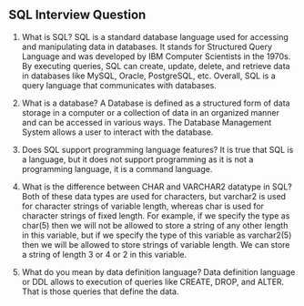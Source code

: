 ## SQL Interview Question

1. What is SQL? 
SQL is a standard database language used for accessing and manipulating data in databases. It stands for Structured Query Language and was developed by IBM Computer Scientists in the 1970s. By executing queries, SQL can create, update, delete, and retrieve data in databases like MySQL, Oracle, PostgreSQL, etc. Overall, SQL is a query language that communicates with databases.

2. What is a database?
A Database is defined as a structured form of data storage in a computer or a collection of data in an organized manner and can be accessed in various ways. The Database Management System allows a user to interact with the database.

3. Does SQL support programming language features?
It is true that SQL is a language, but it does not support programming as it is not a programming language, it is a command language.

4. What is the difference between CHAR and VARCHAR2 datatype in SQL?
Both of these data types are used for characters, but varchar2 is used for character strings of variable length, whereas char is used for character strings of fixed length. For example, if we specify the type as char(5) then we will not be allowed to store a string of any other length in this variable, but if we specify the type of this variable as varchar2(5) then we will be allowed to store strings of variable length. We can store a string of length 3 or 4 or 2 in this variable.

5. What do you mean by data definition language? 
Data definition language or DDL allows to execution of queries like CREATE, DROP, and ALTER. That is those queries that define the data.
